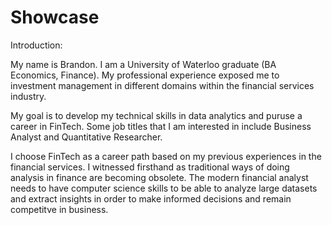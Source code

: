 # Showcase

Introduction:

My name is Brandon. I am a University of Waterloo graduate (BA Economics, Finance). My professional experience exposed me to investment management in different domains within the financial services industry. 

My goal is to develop my technical skills in data analytics and puruse a career in FinTech. Some job titles that I am interested in include Business Analyst and Quantitative Researcher.

I choose FinTech as a career path based on my previous experiences in the financial services. I witnessed firsthand as traditional ways of doing analysis in finance are becoming obsolete. The modern financial analyst needs to have computer science skills to be able to analyze large datasets and extract insights in order to make informed decisions and remain competitve in business. 